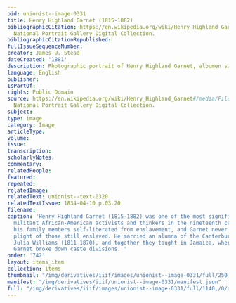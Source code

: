 ```yaml
---
pid: unionist--image-0331
title: Henry Highland Garnet (1815-1882)
bibliographicCitation: https://en.wikipedia.org/wiki/Henry_Highland_Garnet#/media/File:Henry_Highland_Garnet_by_James_U._Stead_crop.png,
  National Portrait Gallery Digital Collection.
bibliographicCitationRepublished: 
fullIssueSequenceNumber: 
creator: James U. Stead
dateCreated: '1881'
description: Photographic portrait of Henry Highland Garnet, albumen silver print
language: English
publisher: 
IsPartOf: 
rights: Public Domain
source: https://en.wikipedia.org/wiki/Henry_Highland_Garnet#/media/File:Henry_Highland_Garnet_by_James_U._Stead_crop.png,
  National Portrait Gallery Digital Collection.
subject: 
type: image
category: Image
articleType: 
volume: 
issue: 
transcription: 
scholarlyNotes: 
commentary: 
relatedPeople: 
featured: 
repeated: 
relatedImage: 
relatedText: unionist--text-0320
relatedTextIssue: 1834-04-10 p.03.20
filename: 
caption: 'Henry Highland Garnet (1815-1882) was one of the most significant and most
  militant African-American activists and thinkers in the nineteenth century. He and
  his family members self-liberated from enslavement, and Garnet never forgot the
  plight of those still enslaved. He married an alumna of the Canterbury Female Academy,
  Julia Williams (1811-1870), and together they taught in Jamaica, where Julia Williams
  Garnet broke down caste divisions. '
order: '742'
layout: items_item
collection: items
thumbnail: "/img/derivatives/iiif/images/unionist--image-0331/full/250,/0/default.jpg"
manifest: "/img/derivatives/iiif/unionist--image-0331/manifest.json"
full: "/img/derivatives/iiif/images/unionist--image-0331/full/1140,/0/default.jpg"
---
```

